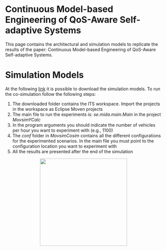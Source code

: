 # Continuous Model-based Engineering of QoS-Aware Self-adaptive Systems
This page contains the architectural and simulation models to replicate the results of the paper: Continuous Model-based Engineering of QoS-Aware Self-adaptive Systems.

# Simulation Models
At the following [link](https://www.google.com) it is possible to download the simulation models. To run the co-simulation follow the following steps:

1. The downloaded folder contains the ITS workspace. Import the projects in the workspace as Eclipse Moven projects
2. The main file to run the experiments is: *se.mida.main.Main* in the project *MovsimYCalc*
3. In the program arguments you should indicate the number of vehicles per hour you want to experiment with (e.g., 1100)
4. The *conf* folder in *MovsimCosim* contains all the different configurations for the experimented scenarios. In the main file you must point to the configuration location you want to experiment with
5. All the results are presented after the end of the simulation


<p align="center">
  <img height="280" src='images/Fig5.3dpapers-2.png'/>
</p>


